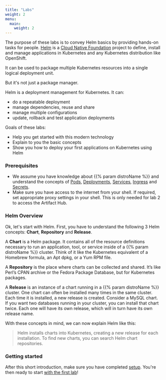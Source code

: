 ```yaml
---
title: "Labs"
weight: 2
menu:
  main:
    weight: 2
---
```


The purpose of these labs is to convey Helm basics by providing hands-on tasks for people. [Helm](https://github.com/helm/helm) is a [Cloud Native Foundation](https://www.cncf.io/) project to define, install and manage applications in Kubernetes and any Kubernetes distribution like OpenShift.

It can be used to package multiple Kubernetes resources into a single logical deployment unit.

But it's not just a package manager.

Helm is a deployment management for Kubernetes. It can:

* do a repeatable deployment
* manage dependencies, reuse and share
* manage multiple configurations
* update, rollback and test application deployments

Goals of these labs:

* Help you get started with this modern technology
* Explain to you the basic concepts
* Show you how to deploy your first applications on Kubernetes using Helm


### Prerequisites

* We assume you have knowledge about {{% param distroName %}} and understand the concepts of [Pods](https://kubernetes.io/docs/concepts/workloads/pods/pod/), [Deployments](https://kubernetes.io/docs/concepts/workloads/controllers/deployment/), [Services](https://kubernetes.io/docs/concepts/services-networking/service/), [Ingress](https://kubernetes.io/docs/concepts/services-networking/ingress/) and [Secrets](https://kubernetes.io/docs/concepts/services-networking/service/).
* Make sure you have access to the internet from your shell. If required, set appropriate proxy settings in your shell. This is only needed for lab 2 to access the Artifact Hub.


### Helm Overview

Ok, let's start with Helm.
First, you have to understand the following 3 Helm concepts: **Chart**, **Repository** and **Release**.

A **Chart** is a Helm package. It contains all of the resource definitions necessary to run an application, tool, or service inside of a {{% param distroName %}} cluster. Think of it like the Kubernetes equivalent of a Homebrew formula, an Apt dpkg, or a Yum RPM file.

A **Repository** is the place where charts can be collected and shared. It’s like Perl’s CPAN archive or the Fedora Package Database, but for Kubernetes packages.

A **Release** is an instance of a chart running in a {{% param distroName %}} cluster. One chart can often be installed many times in the same cluster. Each time it is installed, a new release is created. Consider a MySQL chart. If you want two databases running in your cluster, you can install that chart twice. Each one will have its own release, which will in turn have its own release name.

With these concepts in mind, we can now explain Helm like this:

> Helm installs charts into Kubernetes, creating a new release for each installation. To find new charts, you can search Helm chart repositories.


### Getting started

After this short introduction, make sure you have completed [setup](../setup/). You're then ready to start [with the first lab](./01/)!
